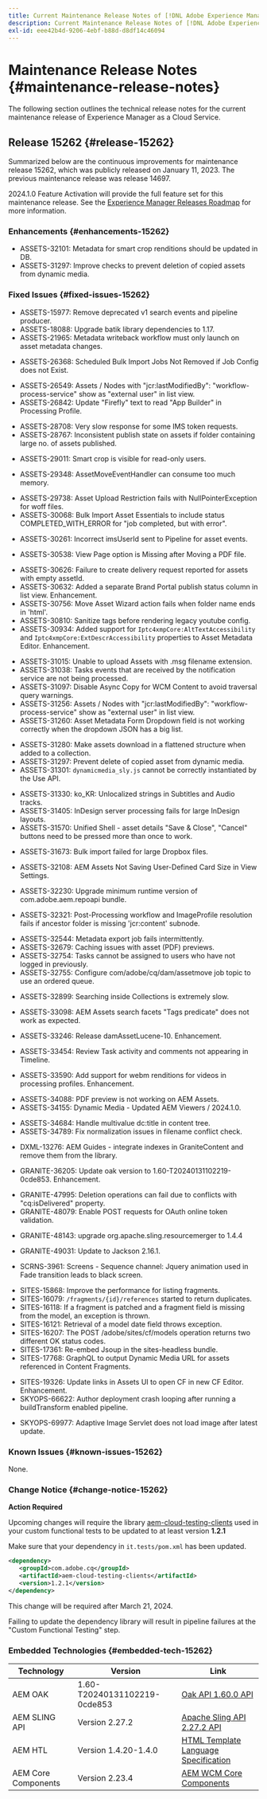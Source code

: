 ```yaml
---
title: Current Maintenance Release Notes of [!DNL Adobe Experience Manager] as a Cloud Service.
description: Current Maintenance Release Notes of [!DNL Adobe Experience Manager] as a Cloud Service.
exl-id: eee42b4d-9206-4ebf-b88d-d8df14c46094
---
```

# Maintenance Release Notes {#maintenance-release-notes}

The following section outlines the technical release notes for the current maintenance release of Experience Manager as a Cloud Service.

## Release 15262 {#release-15262}

Summarized below are the continuous improvements for maintenance release 15262, which was publicly released on January 11, 2023. The previous maintenance release was release 14697.

2024.1.0 Feature Activation will provide the full feature set for this maintenance release. See the [Experience Manager Releases Roadmap](https://experienceleague.adobe.com/docs/experience-manager-release-information/aem-release-updates/update-releases-roadmap.html) for more information.

### Enhancements {#enhancements-15262}

* ASSETS-32101: Metadata for smart crop renditions should be updated in DB.
* ASSETS-31297: Improve checks to prevent deletion of copied assets from dynamic media.

### Fixed Issues {#fixed-issues-15262}

* ASSETS-15977: Remove deprecated v1 search events and pipeline producer.
* ASSETS-18088: Upgrade batik library dependencies to 1.17.
* ASSETS-21965: Metadata writeback workflow must only launch on asset metadata changes.
<!-- * ASSETS-23489: create repository-insights-agent as directCountsPrincipal. -->
<!-- * ASSETS-23815: add subject detection support. -->
<!-- * ASSETS-24739: Disable Frame.io Custom Action Endpoint on Publish. -->
* ASSETS-26368: Scheduled Bulk Import Jobs Not Removed if Job Config does not Exist.
<!-- * ASSETS-26413: XSS in collectionsettings.js * ASSETS-26413 - content model updates. -->
<!-- * ASSETS-26430: XSS in collection.js * ASSETS-26430 - content model exclusions. -->
<!-- * ASSETS-26431: XSS in columnpreview.js * ASSETS-26431 - content model updates. -->
<!-- * ASSETS-26489: Update to cq-dam-content 2.6.1606. Issues fixed: ASSETS-34088, ASSETS-33300, ASSETS-33296, ASSETS-31274, ASSETS-26489. -->
<!-- * ASSETS-26492: XSS in childasset.jsp * ASSETS-28963 [VULN-25903] & ASSETS-26492 SECURITY * Upgrading cq-dam-content version to fix ASSETS-28963 [VULN-25903] & ASSETS-26492. -->
<!-- * ASSETS-26541: Fix XSS issue in assetdetails.js. -->
* ASSETS-26549: Assets / Nodes with "jcr:lastModifiedBy": "workflow-process-service" show as "external user" in list view.
* ASSETS-26842: Update "Firefly" text to read "App Builder" in Processing Profile.
<!-- * ASSETS-27066: Update to cq-dam-content 2.6.1556, cq-dam-download 1.0.132. Issues fixed: ASSETS-27066, ASSETS-31280. -->
<!-- * ASSETS-27290: ASSETS-29453 update cq-dam-content version. -->
<!-- * ASSETS-27346: update com.adobe.granite.ui.content:zip:0.8.1398 * ASSETS-27346 updated artifacts from SITES-14801 due to required dependency versions * Update to cq-dam-content 2.6.1624. Issues fixed: ASSETS-27346, ASSETS-34571. -->
<!-- * ASSETS-27529: [VULN-25622] Stored XSS in /libs/dam/gui/coral/components/commons/assetselector/test/clientlibs/test/js/demo.js * ASSETS-27529 and ASSETS-31324 updated XSS securities in DAM content. -->
<!-- * ASSETS-28284: ASSETS-29037. -->
* ASSETS-28708: Very slow response for some IMS token requests.
* ASSETS-28767: Inconsistent publish state on assets if folder containing large no. of assets published.
<!-- * ASSETS-28894: XSS in reportlist.js * ASSETS-28894 - update granite.ui.content to 0.8.1376. -->
<!-- * ASSETS-28963: [VULN-25903] & ASSETS-26492 SECURITY * Upgrading cq-dam-content version to fix ASSETS-28963 [VULN-25903] & ASSETS-26492. -->
* ASSETS-29011: Smart crop is visible for read-only users.
<!-- * ASSETS-29037: ASSETS-28284 ASSETS-29037 * ASSETS-29037 isolate /var/dam/subjects cq:tags permission * ASSETS-29037 remove rep:write for content-authors on /var/dam/subjects/persons * ASSETS-29037 remove jcr:read for contributor on /var/dam/subjects/persons * ASSETS-29037 restore group perms on /var/dam/subjects * ASSETS-29037 upgrade it/platform serverside-security test-module to 6.6.136. -->
<!-- * ASSETS-29141: Update to cq-dam-api 6.1.170, cq-dam-core 5.15.68, cq-dam-processor-nui 1.1.808, cq-dam-processor-api 1.1.86, cq-dam-eventing 1.0.36. Issue fixed: ASSETS-29141. -->
* ASSETS-29348: AssetMoveEventHandler can consume too much memory.
<!-- * ASSETS-29453: ASSETS-27290 ASSETS-29453 update cq-dam-content version. -->
<!-- * ASSETS-29454: [VULN-26006] Update cq-dam-content version SECURITY * ASSETS-29454 Updated sidecar version. -->
* ASSETS-29738: Asset Upload Restriction fails with NullPointerException for woff files.
* ASSETS-30068: Bulk Import Asset Essentials to include status COMPLETED_WITH_ERROR for "job completed, but with error".
<!-- * ASSETS-30171: Updated dam-eventing version for ASSETS-30171. -->
* ASSETS-30261: Incorrect imsUserId sent to Pipeline for asset events.
<!-- * ASSETS-30354: XSS in publishwizard wizard.js. -->
<!-- * ASSETS-30405: XSS [VULN-26170]. -->
<!-- * ASSETS-30406: vulnerability fix for video preset editor. -->
<!-- * ASSETS-30410: Update sidecar version. -->
* ASSETS-30538: View Page option is Missing after Moving a PDF file.
<!-- * ASSETS-30591: add ide-support-open-any-class profile. -->
* ASSETS-30626: Failure to create delivery request reported for assets with empty assetId.
* ASSETS-30632: Added a separate Brand Portal publish status column in list view. Enhancement.
* ASSETS-30756: Move Asset Wizard action fails when folder name ends in 'html'.
* ASSETS-30810: Sanitize tags before rendering legacy youtube config.
* ASSETS-30934: Added support for `Iptc4xmpCore:AltTextAccessibility` and `Iptc4xmpCore:ExtDescrAccessibility` properties to Asset Metadata Editor. Enhancement.
<!-- * ASSETS-30987: Update eventing bundle for ASSETS-30987. -->
* ASSETS-31015: Unable to upload Assets with .msg filename extension.
* ASSETS-31038: Tasks events that are received by the notification service are not being processed.
* ASSETS-31097: Disable Async Copy for WCM Content to avoid traversal query warnings.
* ASSETS-31256: Assets / Nodes with "jcr:lastModifiedBy": "workflow-process-service" show as "external user" in list view.
* ASSETS-31260: Asset Metadata Form Dropdown field is not working correctly when the dropdown JSON has a big list.
<!-- * ASSETS-31274: Update to cq-dam-content 2.6.1606. Issues fixed: ASSETS-34088, ASSETS-33300, ASSETS-33296, ASSETS-31274, ASSETS-26489. -->
* ASSETS-31280: Make assets download in a flattened structure when added to a collection.
* ASSETS-31297: Prevent delete of copied asset from dynamic media.
* ASSETS-31301: `dynamicmedia_sly.js` cannot be correctly instantiated by the Use API.
<!-- * ASSETS-31324: ASSETS-27529 and ASSETS-31324 updated XSS securities in DAM content. -->
* ASSETS-31330: ko_KR: Unlocalized strings in Subtitles and Audio tracks.
* ASSETS-31405: InDesign server processing fails for large InDesign layouts.
* ASSETS-31570: Unified Shell - asset details "Save & Close", "Cancel" buttons need to be pressed more than once to work.
<!-- * ASSETS-31657: Support new Content Hub service code in granite.auth.ims bundle ASSETS-28708 Instrument exchangeTokenByIMSOrg with trace level timings Update to released granite.auth.ims bundle 1.4.42. -->
* ASSETS-31673: Bulk import failed for large Dropbox files.
<!-- * ASSETS-31715: Allow multiple cloud service integrations in AEM to work with multiple custom actions in Frame.io. -->
<!-- * ASSETS-31817: AEM-CS Work Required for Content Hub MVP. -->
<!-- * ASSETS-31945: [VULN-26683] Cloud Services XSS - /libs/dam/gui/components/admin/processingprofiles/clientlibs/processingprofiles/editprofile.js. -->
<!-- * ASSETS-31981: update granite async version dependency for Async job to batch commits for Asset delete operations when deleting large asset folders. -->
<!-- * ASSETS-31997: Updated addressbook version. -->
<!-- * ASSETS-32101: Metadata for smart crop renditions should be updated in DB. -->
<!-- * ASSETS-32105: cq-scene7-imaging: remove non-test usage of Guava 15 * ASSETS-32105 : updating guava dependency * ASSETS-32105 : updating guava dependency. -->
* ASSETS-32108: AEM Assets Not Saving User-Defined Card Size in View Settings.
<!-- * ASSETS-32147: Fix for ASSETS-30632 and ASSETS-32147: BP separate publish view and Guava removal. -->
* ASSETS-32230: Upgrade minimum runtime version of com.adobe.aem.repoapi bundle.
<!-- * ASSETS-32311: Asset Delivery opt-in for VIP program. -->
* ASSETS-32321: Post-Processing workflow and ImageProfile resolution fails if ancestor folder is missing 'jcr:content' subnode.
<!-- * ASSETS-32382: ASSETS-32455, ASSETS-32382: Changes in connected assets artifacts to remove non test usage of Guava 15. -->
<!-- * ASSETS-32455: ASSETS-32382: Changes in connected assets artifacts to remove non test usage of Guava 15. -->
<!-- * ASSETS-32509: Allowing the Content Hub Client ID. -->
* ASSETS-32544: Metadata export job fails intermittently.
* ASSETS-32679: Caching issues with asset (PDF) previews.
* ASSETS-32754: Tasks cannot be assigned to users who have not logged in previously.
* ASSETS-32755: Configure com/adobe/cq/dam/assetmove job topic to use an ordered queue.
<!-- * ASSETS-32782: Update to cq-dam-repository-insights-agent 1.0.10. Issue fixed: ASSETS-32782. -->
<!-- * ASSETS-32879: Update to cq-dam-api 6.1.172, cq-dam-core 5.15.74, cq-dam-processor-nui 1.1.818. Issue fixed: ASSETS-32879. -->
<!-- * ASSETS-32897: Update to cq-dam-content 2.6.1628, cq-dam-core 5.15.84. Issues fixed: ASSETS-32897, ASSETS-33538. -->
<!-- * ASSETS-32898:  -->
* ASSETS-32899: Searching inside Collections is extremely slow.
<!-- * ASSETS-32902: Adding a hydration endpoint. -->
<!-- * ASSETS-32989: Remove guava from similaritysearch bundle. -->
<!-- * ASSETS-32990: [VULN] Update stock integration package to remove security vulnerable Guava library * ASSETS-32990: Remove Guava from DAM Commons - SECURITY. -->
* ASSETS-33098: AEM Assets search facets "Tags predicate" does not work as expected.
<!-- * ASSETS-33193: ASSETS-33194 Updated cq-dam-content version. -->
<!-- * ASSETS-33194: ASSETS-33193 ASSETS-33194 Updated cq-dam-content version. -->
<!-- * ASSETS-33228: [VULN-26878] AMS XSS - /libs/dam/gui/coral/components/admin/folderschemaforms/formbuilder/v2/clientlibs/js/formdetails.js. -->
* ASSETS-33246: Release damAssetLucene-10. Enhancement.
<!-- * ASSETS-33296: Update to cq-dam-content 2.6.1606. Issues fixed: ASSETS-34088, ASSETS-33300, ASSETS-33296, ASSETS-31274, ASSETS-26489. -->
<!-- * ASSETS-33299: VULN-26916 Update unified-shell-integration-content to v 1.0.96. -->
<!-- * ASSETS-33300: Update to cq-dam-content 2.6.1606. Issues fixed: ASSETS-34088, ASSETS-33300, ASSETS-33296, ASSETS-31274, ASSETS-26489. -->
* ASSETS-33454: Review Task activity and comments not appearing in Timeline.
<!-- * ASSETS-33537: Add exclusion file for ASSETS-33537. -->
<!-- * ASSETS-33538: Update to cq-dam-content 2.6.1628, cq-dam-core 5.15.84. Issues fixed: ASSETS-32897, ASSETS-33538. -->
<!-- * ASSETS-33545: Fix XSS issues. -->
<!-- * ASSETS-33547: video profile vulnerability fix. -->
* ASSETS-33590: Add support for webm renditions for videos in processing profiles. Enhancement.
<!-- * ASSETS-33903: Custom Rendition serialization. -->
<!-- * ASSETS-33978: Add createdBy and modifiedBy to polaris metadata. -->
<!-- * ASSETS-34013: XSS in folder metadata schema handling SECURITY * ASSETS-34013: update content package in provisioning sidecar * ASSETS-34013: add cm exclusion. -->
* ASSETS-34088: PDF preview is not working on AEM Assets.
* ASSETS-34155: Dynamic Media - Updated AEM Viewers / 2024.1.0. 
<!-- * ASSETS-34571: Update to cq-dam-content 2.6.1624. Issues fixed: ASSETS-27346, ASSETS-34571. -->
* ASSETS-34684: Handle multivalue dc:title in content tree.
* ASSETS-34789: Fix normalization issues in filename conflict check.
<!-- * ASSETS-34938: Add genstudio-ojas-1 to allowed client ids. -->
<!-- * CQ-4354181: html injection in move and mergetag * CQ-4354181 html injection in move and mergetag. -->
<!-- * CQ-4354884: update assets-skyline-it artifact and repository * CQ-4354884: update test modules (#558) * CQ-4354884: update test modules (#559). -->
<!-- * CQ-4355555: latest AEM and Granite translations. -->
* DXML-13276: AEM Guides - integrate indexes in GraniteContent and remove them from the library.
<!-- * FORMS-11755: SKYOPS-66622,FORMS-11755,FORMS-12151,SKYOPS-69977 - Update to FACT tool version 0.5.180. -->
<!-- * FORMS-12151: SKYOPS-66622,FORMS-11755,FORMS-12151,SKYOPS-69977 - Update to FACT tool version 0.5.180. -->
* GRANITE-36205: Update oak version to 1.60-T20240131102219-0cde853. Enhancement.
<!-- * GRANITE-45379: override oak.fastQuerySize property for system principals * GRANITE-45379 keep oak.version in sync. -->
* GRANITE-47995: Deletion operations can fail due to conflicts with "cq:isDelivered" property.
* GRANITE-48079: Enable POST requests for OAuth online token validation.
<!-- * GRANITE-48110: upgrade quickstart-maven-plugin. -->
* GRANITE-48143: upgrade org.apache.sling.resourcemerger to 1.4.4 
<!-- * GRANITE-48199: remove com.adobe.granite.toggle.impl.dev from ethos feature. -->
<!-- * GRANITE-48813: GRANITE-48830 GRANITE-48834 GRANITE-48813 upgrade .auth.ims .auth.oauth. -->
<!-- * GRANITE-48830: GRANITE-48834 GRANITE-48813 upgrade .auth.ims .auth.oauth * GRANITE-48830 AEM to IMS integration in stage has become too unstable - update to granite.auth.ims bundle version 1.4.50 which has the max ttl fix in it * GRANITE-48830 AEM to IMS integration in stage has become too unstable - update to granite.auth.ims bundle version 1.4.52 which has the max ttl fix in it. -->
<!-- * GRANITE-48834: GRANITE-48830 GRANITE-48834 GRANITE-48813 upgrade .auth.ims .auth.oauth. -->
* GRANITE-49031: Update to Jackson 2.16.1.
<!-- * GRANITE-50157: safer redirects to inbox task URLs. -->
* SCRNS-3961: Screens - Sequence channel: Jquery animation used in Fade transition leads to black screen.
<!-- * SITES-14801: ASSETS-27346 updated artifacts from SITES-14801 due to required dependency versions. -->
<!-- * SITES-15030: SITES-16121, SITES-16207, SITES-15868, SITES-16118, SITES-16079. -->
* SITES-15868: Improve the performance for listing fragments.
* SITES-16079: `/fragments/{id}/references` started to return duplicates.
* SITES-16118: If a fragment is patched and a fragment field is missing from the model, an exception is thrown.
* SITES-16121: Retrieval of a model date field throws exception.
* SITES-16207: The POST /adobe/sites/cf/models operation returns two different OK status codes.
* SITES-17361: Re-embed Jsoup in the sites-headless bundle.
* SITES-17768: GraphQL to output Dynamic Media URL for assets referenced in Content Fragments.
<!-- * SITES-18021: Update cq-content-sync to 5.14.2. -->
* SITES-19326: Update links in Assets UI to open CF in new CF Editor. Enhancement.
* SKYOPS-66622: Author deployment crash looping after running a buildTransform enabled pipeline.
<!-- * SKYOPS-68495: dispatcher image version 2.0.199 (#530). -->
* SKYOPS-69977: Adaptive Image Servlet does not load image after latest update.
<!-- * VULN-25622: ASSETS-27529 [VULN-25622] Stored XSS in /libs/dam/gui/coral/components/commons/assetselector/test/clientlibs/test/js/demo.js. -->
<!-- * VULN-25903: ASSETS-28963 [VULN-25903] & ASSETS-26492 SECURITY * Upgrading cq-dam-content version to fix ASSETS-28963 [VULN-25903] & ASSETS-26492. -->
<!-- * VULN-26006: ASSETS-29454: [VULN-26006] Update cq-dam-content version SECURITY. -->
<!-- * VULN-26170: ASSETS-30405: XSS [VULN-26170]. -->
<!-- * VULN-26683: ASSETS-31945 [VULN-26683] Cloud Services XSS - /libs/dam/gui/components/admin/processingprofiles/clientlibs/processingprofiles/editprofile.js. -->
<!-- * VULN-26878: ASSETS-33228 [VULN-26878] AMS XSS - /libs/dam/gui/coral/components/admin/folderschemaforms/formbuilder/v2/clientlibs/js/formdetails.js. -->
<!-- * VULN-26916: ASSETS-33299 VULN-26916 Update unified-shell-integration-content to v 1.0.96. -->


### Known Issues {#known-issues-15262}

None.

### Change Notice {#change-notice-15262}

**Action Required**

Upcoming changes will require the library [aem-cloud-testing-clients](https://github.com/adobe/aem-testing-clients) used in your custom functional tests to be updated to at least version **1.2.1**

Make sure that your dependency in `it.tests/pom.xml` has been updated.

```xml
<dependency>
   <groupId>com.adobe.cq</groupId>
   <artifactId>aem-cloud-testing-clients</artifactId>
   <version>1.2.1</version>
</dependency>
```

This change will be required after March 21, 2024.

Failing to update the dependency library will result in pipeline failures at the "Custom Functional Testing" step.

### Embedded Technologies {#embedded-tech-15262}

|Technology|Version|Link|
|---|---|---|
|AEM OAK |1.60-T20240131102219-0cde853|[Oak API 1.60.0 API](https://www.javadoc.io/doc/org.apache.jackrabbit/oak-api/1.60.0/index.html)| 
|AEM SLING API |Version 2.27.2 |[Apache Sling API 2.27.2 API](https://www.javadoc.io/doc/org.apache.sling/org.apache.sling.api/latest/index.html)|
|AEM HTL|Version 1.4.20-1.4.0 |[HTML Template Language Specification](https://github.com/adobe/htl-spec)|
|AEM Core Components|Version 2.23.4|[AEM WCM Core Components](https://github.com/adobe/aem-core-wcm-components)|
